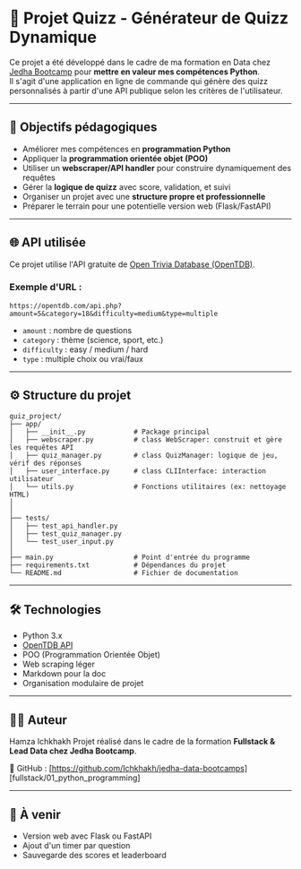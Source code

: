 
# 🧠 Projet Quizz - Générateur de Quizz Dynamique

Ce projet a été développé dans le cadre de ma formation en Data chez [Jedha Bootcamp](https://www.jedha.co/) pour **mettre en valeur mes compétences Python**.  
Il s'agit d'une application en ligne de commande qui génère des quizz personnalisés à partir d'une API publique selon les critères de l'utilisateur.

---

## 🎯 Objectifs pédagogiques

- Améliorer mes compétences en **programmation Python**
- Appliquer la **programmation orientée objet (POO)**
- Utiliser un **webscraper/API handler** pour construire dynamiquement des requêtes
- Gérer la **logique de quizz** avec score, validation, et suivi
- Organiser un projet avec une **structure propre et professionnelle**
- Préparer le terrain pour une potentielle version web (Flask/FastAPI)

---

## 🌐 API utilisée

Ce projet utilise l'API gratuite de [Open Trivia Database (OpenTDB)](https://opentdb.com/).

### Exemple d'URL :
```
https://opentdb.com/api.php?amount=5&category=18&difficulty=medium&type=multiple
```

- `amount` : nombre de questions
- `category` : thème (science, sport, etc.)
- `difficulty` : easy / medium / hard
- `type` : multiple choix ou vrai/faux

---

## ⚙️ Structure du projet

```
quiz_project/
├── app/
│   ├── __init__.py            # Package principal
│   ├── webscraper.py          # class WebScraper: construit et gère les requêtes API
│   ├── quiz_manager.py        # class QuizManager: logique de jeu, vérif des réponses
│   ├── user_interface.py      # class CLIInterface: interaction utilisateur
│   └── utils.py               # Fonctions utilitaires (ex: nettoyage HTML)
│
│
├── tests/
│   ├── test_api_handler.py
│   ├── test_quiz_manager.py
│   └── test_user_input.py
│
├── main.py                    # Point d'entrée du programme
├── requirements.txt           # Dépendances du projet
└── README.md                  # Fichier de documentation
```
---

## 🛠️ Technologies

- Python 3.x
- [OpenTDB API](https://opentdb.com/)
- POO (Programmation Orientée Objet)
- Web scraping léger
- Markdown pour la doc
- Organisation modulaire de projet

---

## 👨‍💻 Auteur
Hamza Ichkhakh
Projet réalisé dans le cadre de la formation **Fullstack & Lead Data chez Jedha Bootcamp**.

📎 GitHub : [https://github.com/Ichkhakh/jedha-data-bootcamps] [fullstack/01_python_programming]


---

## 📌 À venir

- Version web avec Flask ou FastAPI
- Ajout d'un timer par question
- Sauvegarde des scores et leaderboard
